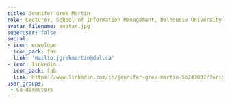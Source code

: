 ```yaml
---
title: Jennifer Grek Martin
role: Lecturer, School of Information Management, Dalhousie University
avatar_filename: avatar.jpg
superuser: false
social:
- icon: envelope
  icon_pack: fas
  link: 'mailto:jgrekmartin@dal.ca'
- icon: linkedin
  icon_pack: fab
  link: https://www.linkedin.com/in/jennifer-grek-martin-5b243037/?originalSubdomain=ca
user_groups: 
 - Co-directors
---
```

